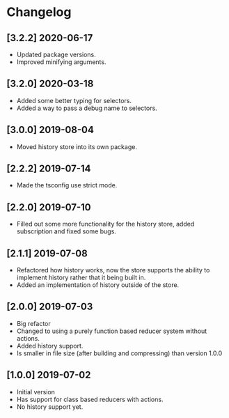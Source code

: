 # Changelog

## [3.2.2] 2020-06-17
- Updated package versions.
- Improved minifying arguments.

## [3.2.0] 2020-03-18
- Added some better typing for selectors.
- Added a way to pass a debug name to selectors.

## [3.0.0] 2019-08-04
- Moved history store into its own package.

## [2.2.2] 2019-07-14
- Made the tsconfig use strict mode.

## [2.2.0] 2019-07-10
- Filled out some more functionality for the history store, added subscription and fixed some bugs.

## [2.1.1] 2019-07-08
- Refactored how history works, now the store supports the ability to implement history rather that it being built in.
- Added an implementation of history outside of the store.

## [2.0.0] 2019-07-03
- Big refactor
- Changed to using a purely function based reducer system without actions.
- Added history support.
- Is smaller in file size (after building and compressing) than version 1.0.0

## [1.0.0] 2019-07-02
- Initial version
- Has support for class based reducers with actions.
- No history support yet.